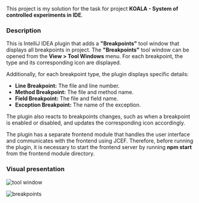 This project is my solution for the task for project **KOALA - System of controlled experiments in IDE**.

### Description
This is IntelliJ IDEA plugin that adds a **"Breakpoints"** tool window that displays all breakpoints in project.
The **"Breakpoints"** tool window can be opened from the **View > Tool Windows** menu.
For each breakpoint, the type and its corresponding icon are displayed.

Additionally, for each breakpoint type, the plugin displays specific details:
- **Line Breakpoint:** The file and line number.
- **Method Breakpoint:** The file and method name.
- **Field Breakpoint:** The file and field name.
- **Exception Breakpoint:** The name of the exception.

The plugin also reacts to breakpoints changes, such as when a breakpoint is enabled or disabled, and updates the corresponding icon accordingly.

The plugin has a separate frontend module that handles the user interface and communicates with the frontend using JCEF.
Therefore, before running the plugin, it is necessary to start the frontend server by running **npm start** from the frontend module directory.

### Visual presentation
![tool window](https://github.com/user-attachments/assets/ebf32a6b-8e88-4a55-a269-42768608e041)

![breakpoints](https://github.com/user-attachments/assets/8510d638-7852-4f42-901f-57f6c4fad6cb)
